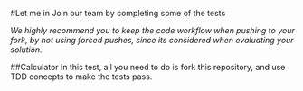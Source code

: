 #Let me in
Join our team by completing some of the tests


*We highly recommend you to keep the code workflow when pushing to your fork, by not using forced pushes, since its considered when evaluating your solution.*


##Calculator
In this test, all you need to do is fork this repository, and use TDD concepts to make the tests pass.
